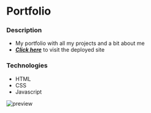 # Portfolio

### Description

- My portfolio with all my projects and a bit about me
- _**[Click here](https://chase-richards.com/)**_ to visit the deployed site

### Technologies

- HTML
- CSS
- Javascript

![preview](./screenshot.gif)

